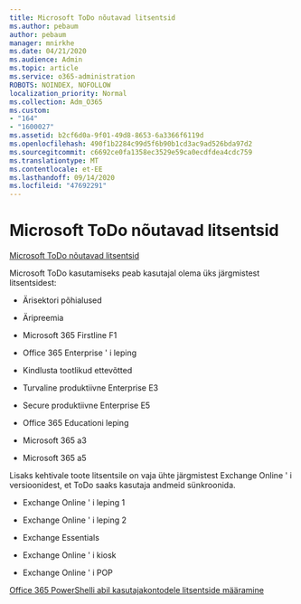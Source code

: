 ```yaml
---
title: Microsoft ToDo nõutavad litsentsid
ms.author: pebaum
author: pebaum
manager: mnirkhe
ms.date: 04/21/2020
ms.audience: Admin
ms.topic: article
ms.service: o365-administration
ROBOTS: NOINDEX, NOFOLLOW
localization_priority: Normal
ms.collection: Adm_O365
ms.custom:
- "164"
- "1600027"
ms.assetid: b2cf6d0a-9f01-49d8-8653-6a3366f6119d
ms.openlocfilehash: 490f1b2284c99d5f6b90b1cd3ac9ad526bda97d2
ms.sourcegitcommit: c6692ce0fa1358ec3529e59ca0ecdfdea4cdc759
ms.translationtype: MT
ms.contentlocale: et-EE
ms.lasthandoff: 09/14/2020
ms.locfileid: "47692291"
---
```

# <a name="required-licenses-for-microsoft-todo"></a>Microsoft ToDo nõutavad litsentsid

[Microsoft ToDo nõutavad litsentsid](https://support.office.com/article/381e9d1b-c500-49b5-973e-890fd86528d7.aspx)
  
Microsoft ToDo kasutamiseks peab kasutajal olema üks järgmistest litsentsidest:
  
- Ärisektori põhialused

- Äripreemia

- Microsoft 365 Firstline F1

- Office 365 Enterprise ' i leping

- Kindlusta tootlikud ettevõtted

- Turvaline produktiivne Enterprise E3

- Secure produktiivne Enterprise E5

- Office 365 Educationi leping

- Microsoft 365 a3

- Microsoft 365 a5

Lisaks kehtivale toote litsentsile on vaja ühte järgmistest Exchange Online ' i versioonidest, et ToDo saaks kasutaja andmeid sünkroonida.
  
- Exchange Online ' i leping 1

- Exchange Online ' i leping 2

- Exchange Essentials

- Exchange Online ' i kiosk

- Exchange Online ' i POP

[Office 365 PowerShelli abil kasutajakontodele litsentside määramine](https://docs.microsoft.com/office365/enterprise/powershell/assign-licenses-to-user-accounts-with-office-365-powershell )
  